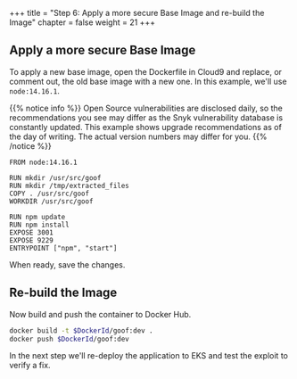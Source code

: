 +++
title = "Step 6: Apply a more secure Base Image and re-build the Image"
chapter = false
weight = 21
+++

## Apply a more secure Base Image

To apply a new base image, open the Dockerfile in Cloud9 and replace, or comment out, the old base image with a new one. In this example, we'll use `node:14.16.1`.

{{% notice info %}}
Open Source vulnerabilities are disclosed daily, so the recommendations you see may differ as the Snyk vulnerability database is constantly updated.  This example shows upgrade recommendations as of the day of writing.  The actual version numbers may differ for you.
{{% /notice %}}
```
FROM node:14.16.1

RUN mkdir /usr/src/goof
RUN mkdir /tmp/extracted_files
COPY . /usr/src/goof
WORKDIR /usr/src/goof

RUN npm update
RUN npm install
EXPOSE 3001
EXPOSE 9229
ENTRYPOINT ["npm", "start"]
```

When ready, save the changes.

## Re-build the Image

Now build and push the container to Docker Hub.

```sh
docker build -t $DockerId/goof:dev .
docker push $DockerId/goof:dev
```

In the next step we'll re-deploy the application to EKS and test the exploit to verify a fix.

